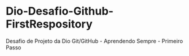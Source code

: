 # Dio-Desafio-Github-FirstRespository
Desafio de Projeto da Dio Git/GitHub - Aprendendo Sempre - Primeiro Passo
